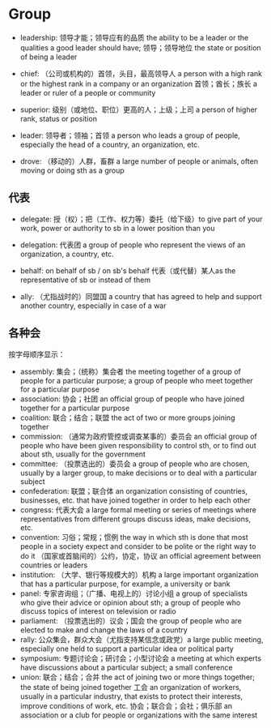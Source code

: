 # Group

- leadership: 领导才能；领导应有的品质 the ability to be a leader or the qualities a good leader should have; 领导；领导地位 the state or position of being a leader
- chief: （公司或机构的）首领，头目，最高领导人 a person with a high rank or the highest rank in a company or an organization 首领；酋长；族长 a leader or ruler of a people or community
- superior: 级别（或地位、职位）更高的人；上级；上司 a person of higher rank, status or position
- leader: 领导者；领袖；首领 a person who leads a group of people, especially the head of a country, an organization, etc.

- drove: （移动的）人群，畜群 a large number of people or animals, often moving or doing sth as a group

## 代表

- delegate: 授（权）；把（工作、权力等）委托（给下级）to give part of your work, power or authority to sb in a lower position than you
- delegation: 代表团 a group of people who represent the views of an organization, a country, etc.
- behalf: on behalf of sb / on sb's behalf 代表（或代替）某人as the representative of sb or instead of them



- ally: （尤指战时的）同盟国 a country that has agreed to help and support another country, especially in case of a war

## 各种会

按字母顺序显示：

- assembly: 集会；（统称）集会者 the meeting together of a group of people for a particular purpose; a group of people who meet together for a particular purpose
- association: 协会；社团 an official group of people who have joined together for a particular purpose
- coalition: 联合；结合；联盟 the act of two or more groups joining together
- commission: （通常为政府管控或调查某事的）委员会 an official group of people who have been given responsibility to control sth, or to find out about sth, usually for the government
- committee: （投票选出的）委员会 a group of people who are chosen, usually by a larger group, to make decisions or to deal with a particular subject
- confederation: 联盟；联合体 an organization consisting of countries, businesses, etc. that have joined together in order to help each other
- congress: 代表大会 a large formal meeting or series of meetings where representatives from different groups discuss ideas, make decisions, etc.
- convention: 习俗；常规；惯例 the way in which sth is done that most people in a society expect and consider to be polite or the right way to do it （国家或首脑间的）公约，协定，协议 an official agreement between countries or leaders
- institution: （大学、银行等规模大的）机构 a large important organization that has a particular purpose, for example, a university or bank
- panel: 专家咨询组；（广播、电视上的）讨论小组 a group of specialists who give their advice or opinion about sth; a group of people who discuss topics of interest on television or radio
- parliament: （投票选出的）议会；国会 the group of people who are elected to make and change the laws of a country
- rally: 公众集会，群众大会（尤指支持某信念或政党）a large public meeting, especially one held to support a particular idea or political party
- symposium: 专题讨论会；研讨会；小型讨论会 a meeting at which experts have discussions about a particular subject; a small conference
- union: 联合；结合；合并 the act of joining two or more things together; the state of being joined together 工会 an organization of workers, usually in a particular industry, that exists to protect their interests, improve conditions of work, etc. 协会；联合会；会社；俱乐部 an association or a club for people or organizations with the same interest

